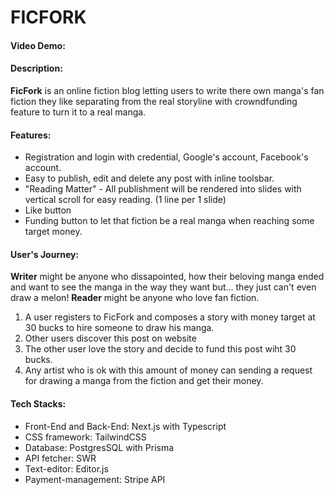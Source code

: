 # FICFORK
#### Video Demo:  <URL HERE>
#### Description:
**FicFork** is an online fiction blog letting users to write there own manga's fan fiction they like separating from the real storyline with crowndfunding feature to turn it to a real manga.

#### Features:
* Registration and login with credential, Google's account, Facebook's account.
* Easy to publish, edit and delete any post with inline toolsbar.
* "Reading Matter" - All publishment will be rendered into slides with vertical scroll for easy reading. (1 line per 1 slide)
* Like button
* Funding button to let that fiction be a real manga when reaching some target money.

#### User's Journey:
**Writer** might be anyone who dissapointed, how their beloving manga ended and want to see the manga in the way they want but... they just can't even draw a melon!
**Reader** might be anyone who love fan fiction.

1. A user registers to FicFork and composes a story with money target at 30 bucks to hire someone to draw his manga.
2. Other users discover this post on website
3. The other user love the story and decide to fund this post wiht 30 bucks.
4. Any artist who is ok with this amount of money can sending a request for drawing a manga from the fiction and get their money.

#### Tech Stacks:
* Front-End and Back-End: Next.js with Typescript
* CSS framework: TailwindCSS
* Database: PostgresSQL with Prisma
* API fetcher: SWR
* Text-editor: Editor.js
* Payment-management: Stripe API
